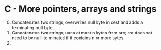 # C - More pointers, arrays and strings

0. Concatenates two strings; overwrites null byte in dest and adds a terminating null byte.
1. Concatenates two strings; uses at most n bytes from src; src does not need to be null-terminated if it contains n or more bytes.
2.
